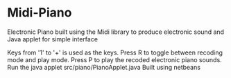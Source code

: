 # Midi-Piano
Electronic Piano built using the Midi library to produce electronic sound and Java applet for simple interface

Keys from '1' to '+' is used as the keys. Press R to toggle between recoding mode and play mode. Press P to play the recoded electronic piano sounds.
Run the java applet src/piano/PianoApplet.java Built using netbeans
